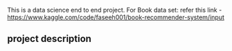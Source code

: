 This is a data science end to end project.
For Book data set:
refer this link - https://www.kaggle.com/code/faseeh001/book-recommender-system/input 
## project description
